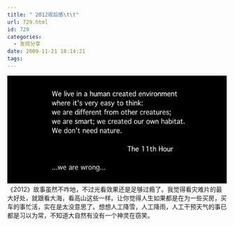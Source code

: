 ```yaml
---
title: " 2012观后感\t\t"
url: 729.html
id: 729
categories:
  - 发现分享
date: 2009-11-21 18:14:21
tags:
---
```


![2012](../../images//2009/11/snap00345.png "2012") 《2012》故事虽然不咋地，不过光看效果还是足够过瘾了。我觉得看灾难片的最大好处，就跟看大海，看高山这些一样。让你觉得人生如果都是在为一些买房，买车的事忙活，实在是太没意思了。想想人工降雪，人工降雨，人工干预天气的事已都是习以为常，不知道大自然有没有一个神灵在窃笑。